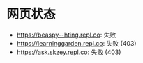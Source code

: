 # 网页状态
- https://beaspy--hting.repl.co: 失败
- https://learninggarden.repl.co: 失败 (403)
- https://ask.skzey.repl.co: 失败 (403)
